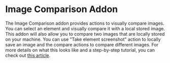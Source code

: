 # Image Comparison Addon

The Image Comparison addon provides actions to visually compare images. You can select an element and visually compare it with a local stored image. This addon will also allow you to compare two images that are locally stored on your machine. You can use "Take element screenshot" action to locally save an image and the compare actions to compare different images. For more details on what this looks like and a step-by-step tutorial, you can check out [this article](../../../tips-and-tricks/image-comparison-in-testproject.md).



